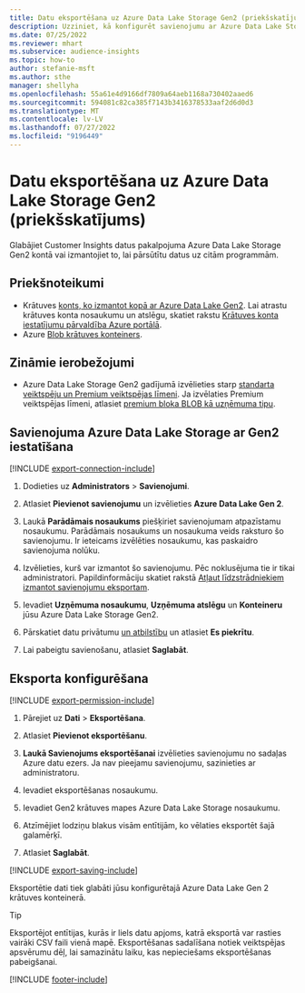 ```yaml
---
title: Datu eksportēšana uz Azure Data Lake Storage Gen2 (priekšskatījums)
description: Uzziniet, kā konfigurēt savienojumu ar Azure Data Lake Storage Gen2.
ms.date: 07/25/2022
ms.reviewer: mhart
ms.subservice: audience-insights
ms.topic: how-to
author: stefanie-msft
ms.author: sthe
manager: shellyha
ms.openlocfilehash: 55a61e4d9166df7809a64aeb1168a730402aaed6
ms.sourcegitcommit: 594081c82ca385f7143b3416378533aaf2d6d0d3
ms.translationtype: MT
ms.contentlocale: lv-LV
ms.lasthandoff: 07/27/2022
ms.locfileid: "9196449"
---
```

# <a name="export-data-to-azure-data-lake-storage-gen2-preview"></a>Datu eksportēšana uz Azure Data Lake Storage Gen2 (priekšskatījums)

Glabājiet Customer Insights datus pakalpojuma Azure Data Lake Storage Gen2 kontā vai izmantojiet to, lai pārsūtītu datus uz citām programmām.

## <a name="prerequisites"></a>Priekšnoteikumi

- Krātuves [konts, ko izmantot kopā ar Azure Data Lake Gen2](/azure/storage/blobs/create-data-lake-storage-account). Lai atrastu krātuves konta nosaukumu un atslēgu, skatiet rakstu [Krātuves konta iestatījumu pārvaldība Azure portālā](/azure/storage/common/storage-account-manage).
- Azure [Blob krātuves konteiners](/azure/storage/blobs/storage-quickstart-blobs-portal#create-a-container).

## <a name="known-limitations"></a>Zināmie ierobežojumi

- Azure Data Lake Storage Gen2 gadījumā izvēlieties starp [standarta veiktspēju un Premium veiktspējas līmeni](/azure/storage/blobs/create-data-lake-storage-account). Ja izvēlaties Premium veiktspējas līmeni, atlasiet [premium bloka BLOB kā uzņēmuma tipu](/azure/storage/common/storage-account-overview#types-of-storage-accounts).

## <a name="set-up-connection-to-azure-data-lake-storage-gen2"></a>Savienojuma Azure Data Lake Storage ar Gen2 iestatīšana

[!INCLUDE [export-connection-include](includes/export-connection-admn.md)]

1. Dodieties uz **Administrators** > **Savienojumi**.

1. Atlasiet **Pievienot savienojumu** un izvēlieties **Azure Data Lake Gen 2**.

1. Laukā **Parādāmais nosaukums** piešķiriet savienojumam atpazīstamu nosaukumu. Parādāmais nosaukums un nosaukuma veids raksturo šo savienojumu. Ir ieteicams izvēlēties nosaukumu, kas paskaidro savienojuma nolūku.

1. Izvēlieties, kurš var izmantot šo savienojumu. Pēc noklusējuma tie ir tikai administratori. Papildinformāciju skatiet rakstā [Atļaut līdzstrādniekiem izmantot savienojumu eksportam](connections.md#allow-contributors-to-use-a-connection-for-exports).

1. Ievadiet **Uzņēmuma nosaukumu**, **Uzņēmuma atslēgu** un **Konteineru** jūsu Azure Data Lake Storage Gen2.

1. Pārskatiet datu privātumu [un atbilstību](connections.md#data-privacy-and-compliance) un atlasiet **Es piekrītu**.

1. Lai pabeigtu savienošanu, atlasiet **Saglabāt**.

## <a name="configure-an-export"></a>Eksporta konfigurēšana

[!INCLUDE [export-permission-include](includes/export-permission.md)]

1. Pārejiet uz **Dati** > **Eksportēšana**.

1. Atlasiet **Pievienot eksportēšanu**.

1. **Laukā Savienojums eksportēšanai** izvēlieties savienojumu no sadaļas Azure datu ezers. Ja nav pieejamu savienojumu, sazinieties ar administratoru.

1. Ievadiet eksportēšanas nosaukumu.

1. Ievadiet Gen2 krātuves mapes Azure Data Lake Storage nosaukumu.

1. Atzīmējiet lodziņu blakus visām entītijām, ko vēlaties eksportēt šajā galamērķī.

1. Atlasiet **Saglabāt**.

[!INCLUDE [export-saving-include](includes/export-saving.md)]

Eksportētie dati tiek glabāti jūsu konfigurētajā Azure Data Lake Gen 2 krātuves konteinerā.

> [!TIP]
> Eksportējot entītijas, kurās ir liels datu apjoms, katrā eksportā var rasties vairāki CSV faili vienā mapē. Eksportēšanas sadalīšana notiek veiktspējas apsvērumu dēļ, lai samazinātu laiku, kas nepieciešams eksportēšanas pabeigšanai.

[!INCLUDE [footer-include](includes/footer-banner.md)]
